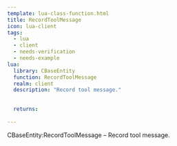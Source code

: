 ```yaml
---
template: lua-class-function.html
title: RecordToolMessage
icon: lua-client
tags:
  - lua
  - client
  - needs-verification
  - needs-example
lua:
  library: CBaseEntity
  function: RecordToolMessage
  realm: client
  description: "Record tool message."
  
  
  returns:
    
---
```


<div class="lua__search__keywords">
CBaseEntity:RecordToolMessage &#x2013; Record tool message.
</div>

